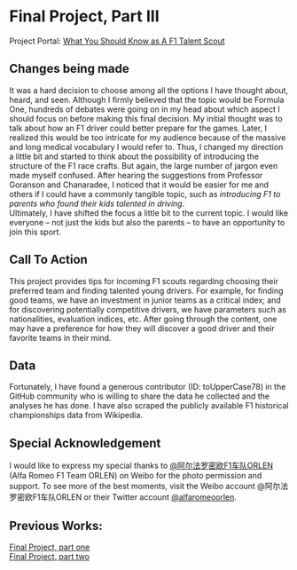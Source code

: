 # Final Project, Part III
Project Portal: [What You Should Know as A F1 Talent Scout](https://carnegiemellon.shorthandstories.com/telling-story-with-data-f1-scout/index.html)

## Changes being made
It was a hard decision to choose among all the options I have thought about, heard, and seen. Although I firmly believed that the topic would be Formula One, hundreds of debates were going on in my head about which aspect I should focus on before making this final decision. My initial thought was to talk about how an F1 driver could better prepare for the games. Later, I realized this would be too intricate for my audience because of the massive and long medical vocabulary I would refer to. Thus, I changed my direction a little bit and started to think about the possibility of introducing the structure of the F1 race crafts. But again, the large number of jargon even made myself confused. After hearing the suggestions from Professor Goranson and Chanaradee, I noticed that it would be easier for me and others if I could have a commonly tangible topic, such as <em>introducing F1 to parents who found their kids talented in driving</em>.
<br>Ultimately, I have shifted the focus a little bit to the current topic. I would like everyone – not just the kids but also the parents – to have an opportunity to join this sport.

## Call To Action
This project provides tips for incoming F1 scouts regarding choosing their preferred team and finding talented young drivers. For example, for finding good teams, we have an investment in junior teams as a critical index; and for discovering potentially competitive drivers, we have parameters such as nationalities, evaluation indices, etc. After going through the content, one may have a preference for how they will discover a good driver and their favorite teams in their mind.

## Data
Fortunately, I have found a generous contributor (ID: toUpperCase78) in the GitHub community who is willing to share the data he collected and the analyses he has done. I have also scraped the publicly available F1 historical championships data from Wikipedia.

## Special Acknowledgement
I would like to express my special thanks to [@阿尔法罗密欧F1车队ORLEN](https://weibo.com/u/7741193514) (Alfa Romeo F1 Team ORLEN) on Weibo for the photo permission and support. To see more of the best moments, visit the Weibo account @阿尔法罗密欧F1车队ORLEN or their Twitter account [@alfaromeoorlen](https://twitter.com/alfaromeoorlen?ref_src=twsrc%5Egoogle%7Ctwcamp%5Eserp%7Ctwgr%5Eauthor).

## Previous Works:
[Final Project, part one](https://channingatcmu.github.io/94870-B2-Tell-Stories-with-Data---Channing/final_project_Channing.html)<br>
[Final Project, part two](https://channingatcmu.github.io/94870-B2-Tell-Stories-with-Data---Channing/final_project_PartII.html)
